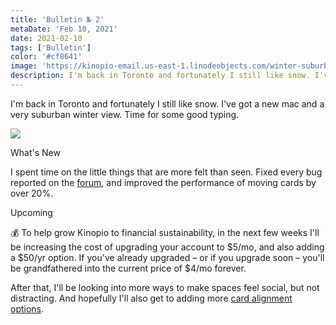 ```yaml
---
title: 'Bulletin № 2'
metaDate: 'Feb 10, 2021'
date: 2021-02-10
tags: ['Bulletin']
color: '#cf8641'
image: 'https://kinopio-email.us-east-1.linodeobjects.com/winter-suburb-view.jpg'
description: I'm back in Toronto and fortunately I still like snow. I've got a new mac and a very suburban winter view. Time for some good typing.
---
```


<p>
  <!-- 🛶 intro personal message: song listening to, movies, weather, view from my window, animal sightings -->
  I'm back in Toronto and fortunately I still like snow. I've got a new mac and a very suburban winter view. Time for some good typing.
</p>
<p>
  <img src="https://kinopio-email.us-east-1.linodeobjects.com/winter-suburb-view.jpg"/>
</p>
<p>
  <span class="badge info">What's New</span>
</p>
<p>
  <!-- 🛶 -->
  I spent time on the little things that are more felt than seen. Fixed every bug reported on the <a href="https://club.kinopio.club">forum</a>, and improved the performance of moving cards by over 20%.
</p>
<p>
  <span class="badge info">Upcoming</span>
</p>
  <!-- 🛶 -->
<p>
  💰 To help grow Kinopio to financial sustainability, in the next few weeks I'll be increasing the cost of upgrading your account to $5/mo, and also adding a $50/yr option. If you've already upgraded – or if you upgrade soon – you'll be grandfathered into the current price of $4/mo forever.
</p>
<p>
  After that, I'll be looking into more ways to make spaces feel social, but not distracting. And hopefully I'll also get to adding more <a href="https://club.kinopio.club/t/yearly-planner-grid-alignment-functions/187">card alignment options</a>.
</p>
